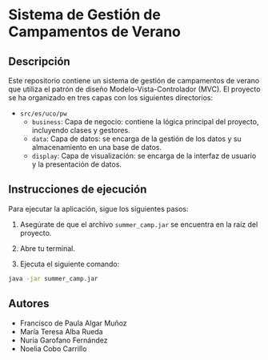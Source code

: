 # Sistema de Gestión de Campamentos de Verano

## Descripción

Este repositorio contiene un sistema de gestión de campamentos de verano que utiliza el patrón de diseño Modelo-Vista-Controlador (MVC). El proyecto se ha organizado en tres capas con los siguientes directorios:

* `src/es/uco/pw`
  * `business`: Capa de negocio: contiene la lógica principal del proyecto, incluyendo clases y gestores.
  * `data`: Capa de datos: se encarga de la gestión de los datos y su almacenamiento en una base de datos.
  * `display`: Capa de visualización: se encarga de la interfaz de usuario y la presentación de datos.

## Instrucciones de ejecución

Para ejecutar la aplicación, sigue los siguientes pasos:

1. Asegúrate de que el archivo `summer_camp.jar` se encuentra en la raíz del proyecto.

2. Abre tu terminal.

3. Ejecuta el siguiente comando:

```bash
java -jar summer_camp.jar
```

## Autores

* Francisco de Paula Algar Muñoz
* María Teresa Alba Rueda
* Nuria Garofano Fernández
* Noelia Cobo Carrillo
